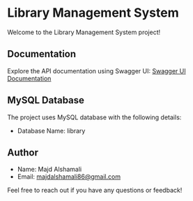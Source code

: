 # Library Management System

Welcome to the Library Management System project!

## Documentation
Explore the API documentation using Swagger UI:
[Swagger UI Documentation](http://localhost:8080/swagger-ui/index.html)

## MySQL Database
The project uses MySQL database with the following details:
- Database Name: library

## Author
- Name: Majd Alshamali
- Email: majdalshamali86@gmail.com

Feel free to reach out if you have any questions or feedback!
